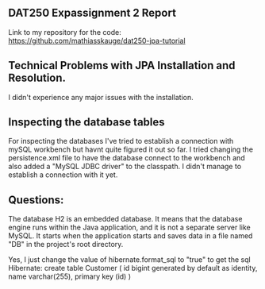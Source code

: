
## DAT250 Expassignment 2 Report

Link to my repository for the code: https://github.com/mathiasskauge/dat250-jpa-tutorial

## Technical Problems with JPA Installation and Resolution.

I didn't experience any major issues with the installation.

## Inspecting the database tables

For inspecting the databases I've tried to establish a connection with mySQL workbench but havnt quite figured it out so far. I tried changing the persistence.xml file to have the database connect to the workbench and also added a "MySQL JDBC driver" to the classpath. I didn't manage to establish a connection with it yet.


## Questions:

The database H2 is an embedded database. It means that the database engine runs within the Java application, and it is not a separate server like MySQL. 
It starts when the application starts and saves data in a file named "DB" in the project's root directory. 

Yes, I just change the value of hibernate.format_sql to "true" to get the sql
Hibernate: 
    create table Customer (
        id bigint generated by default as identity,
        name varchar(255),
        primary key (id)
    )





